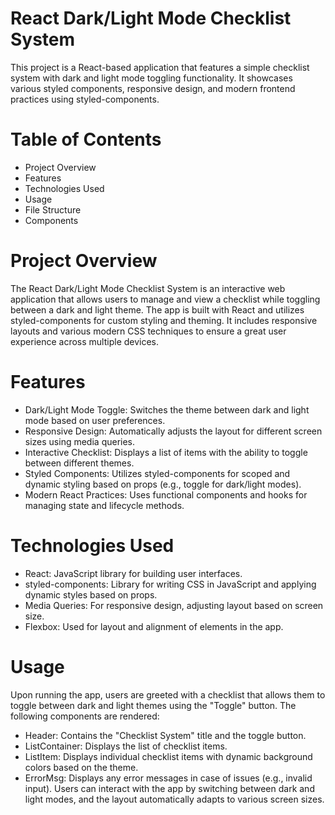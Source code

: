 # React Dark/Light Mode Checklist System
This project is a React-based application that features a simple checklist system with dark and light mode toggling functionality. It showcases various styled components, responsive design, and modern frontend practices using styled-components.

# Table of Contents
* Project Overview
* Features
* Technologies Used
* Usage
* File Structure
* Components
  
# Project Overview
The React Dark/Light Mode Checklist System is an interactive web application that allows users to manage and view a checklist while toggling between a dark and light theme. The app is built with React and utilizes styled-components for custom styling and theming. It includes responsive layouts and various modern CSS techniques to ensure a great user experience across multiple devices.

# Features
* Dark/Light Mode Toggle: Switches the theme between dark and light mode based on user preferences.
* Responsive Design: Automatically adjusts the layout for different screen sizes using media queries.
* Interactive Checklist: Displays a list of items with the ability to toggle between different themes.
* Styled Components: Utilizes styled-components for scoped and dynamic styling based on props (e.g., toggle for dark/light modes).
* Modern React Practices: Uses functional components and hooks for managing state and lifecycle methods.
  
# Technologies Used
* React: JavaScript library for building user interfaces.
* styled-components: Library for writing CSS in JavaScript and applying dynamic styles based on props.
* Media Queries: For responsive design, adjusting layout based on screen size.
* Flexbox: Used for layout and alignment of elements in the app.

# Usage
Upon running the app, users are greeted with a checklist that allows them to toggle between dark and light themes using the "Toggle" button. The following components are rendered:
* Header: Contains the "Checklist System" title and the toggle button.
* ListContainer: Displays the list of checklist items.
* ListItem: Displays individual checklist items with dynamic background colors based on the theme.
* ErrorMsg: Displays any error messages in case of issues (e.g., invalid input).
 Users can interact with the app by switching between dark and light modes, and the layout automatically adapts to various screen sizes.
